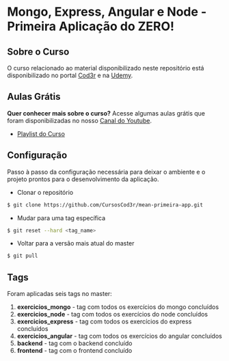 # Mongo, Express, Angular e Node - Primeira Aplicação do ZERO!

## Sobre o Curso
O curso relacionado ao material disponibilizado neste repositório está disponibilizado no portal [Cod3r](http://www.cod3r.co/portal/courses) e na [Udemy](https://www.udemy.com/mean-primeira-aplicacao-do-zero).

## Aulas Grátis
**Quer conhecer mais sobre o curso?** Acesse algumas aulas grátis que foram disponibilizadas no nosso [Canal do Youtube](https://youtube.com/aulasdeprogramacao).

- [Playlist do Curso](https://www.youtube.com/watch?v=5sMBYBRwJ5Q&list=PLDm7BSK-M5YleJFYqnxvs7DZruSPmCgya)

## Configuração

Passo à passo da configuração necessária para deixar o ambiente e o projeto prontos para o desenvolvimento da aplicação.

- Clonar o repositório
```sh
$ git clone https://github.com/CursosCod3r/mean-primeira-app.git
```

- Mudar para uma tag específica
```sh
$ git reset --hard <tag_name>
```

- Voltar para a versão mais atual do master
```sh
$ git pull
```

## Tags
Foram aplicadas seis tags no master:

1. **exercicios_mongo** - tag com todos os exercícios do mongo concluídos
2. **exercicios_node** - tag com todos os exercícios do node concluídos
3. **exercicios_express** - tag com todos os exercícios do express concluídos
4. **exercicios_angular** - tag com todos os exercícios do angular concluídos
5. **backend** - tag com o backend concluído
6. **frontend** - tag com o frontend concluído
